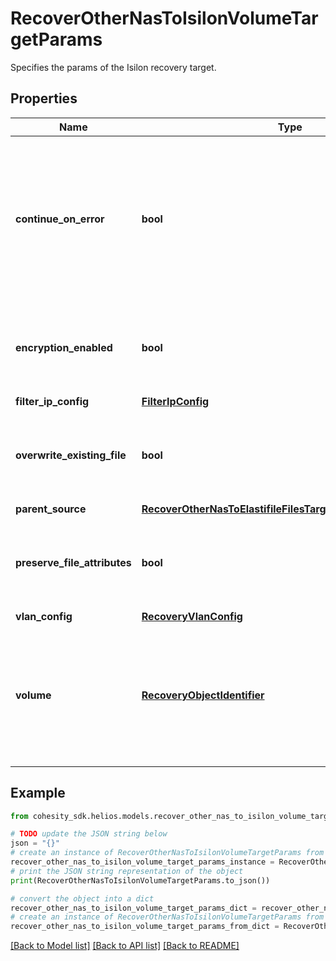 # RecoverOtherNasToIsilonVolumeTargetParams

Specifies the params of the Isilon recovery target.

## Properties

Name | Type | Description | Notes
------------ | ------------- | ------------- | -------------
**continue_on_error** | **bool** | Specifies whether to continue recovering other volumes if one of the volumes fails to recover. Default value is false. | [optional] 
**encryption_enabled** | **bool** | Specifies whether encryption should be enabled during recovery. | [optional] 
**filter_ip_config** | [**FilterIpConfig**](FilterIpConfig.md) |  | [optional] 
**overwrite_existing_file** | **bool** | Specifies whether to overwrite existing file/folder during recovery. | [optional] 
**parent_source** | [**RecoverOtherNasToElastifileFilesTargetParamsParentSource**](RecoverOtherNasToElastifileFilesTargetParamsParentSource.md) |  | [optional] 
**preserve_file_attributes** | **bool** | Specifies whether to preserve file/folder attributes during recovery. | [optional] 
**vlan_config** | [**RecoveryVlanConfig**](RecoveryVlanConfig.md) |  | [optional] 
**volume** | [**RecoveryObjectIdentifier**](RecoveryObjectIdentifier.md) | Specifies the id and name of the volume to recover to. This volume will be the target of the recovery. | 

## Example

```python
from cohesity_sdk.helios.models.recover_other_nas_to_isilon_volume_target_params import RecoverOtherNasToIsilonVolumeTargetParams

# TODO update the JSON string below
json = "{}"
# create an instance of RecoverOtherNasToIsilonVolumeTargetParams from a JSON string
recover_other_nas_to_isilon_volume_target_params_instance = RecoverOtherNasToIsilonVolumeTargetParams.from_json(json)
# print the JSON string representation of the object
print(RecoverOtherNasToIsilonVolumeTargetParams.to_json())

# convert the object into a dict
recover_other_nas_to_isilon_volume_target_params_dict = recover_other_nas_to_isilon_volume_target_params_instance.to_dict()
# create an instance of RecoverOtherNasToIsilonVolumeTargetParams from a dict
recover_other_nas_to_isilon_volume_target_params_from_dict = RecoverOtherNasToIsilonVolumeTargetParams.from_dict(recover_other_nas_to_isilon_volume_target_params_dict)
```
[[Back to Model list]](../README.md#documentation-for-models) [[Back to API list]](../README.md#documentation-for-api-endpoints) [[Back to README]](../README.md)


